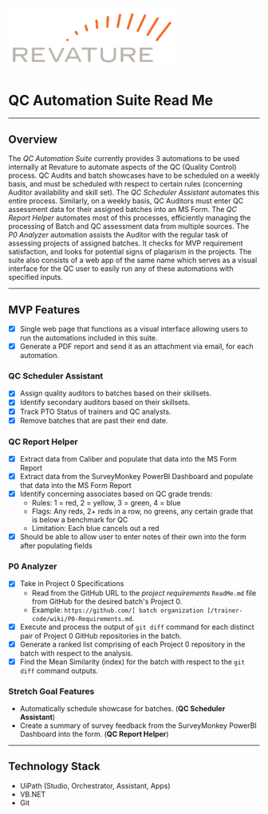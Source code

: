 ![alt text: revature logo](Documentation/images/revature_logo.PNG)
---

# QC Automation Suite Read Me

---

## Overview

The _QC Automation Suite_ currently provides 3 automations to be used internally at Revature to automate aspects of the QC (Quality Control) process. QC Audits and batch showcases have to be scheduled on a weekly basis, and must be scheduled with respect to certain rules (concerning Auditor availability and skill set). The _QC Scheduler Assistant_ automates this entire process. Similarly, on a weekly basis, QC Auditors must enter QC assessment data for their assigned batches into an MS Form. The _QC Report Helper_ automates most of this processes, efficiently managing the processing of Batch and QC assessment data from multiple sources. The _P0 Analyzer_ automation assists the Auditor with the regular task of assessing projects of assigned batches. It checks for MVP requirement satisfaction, and looks for potential signs of plagarism in the projects. The suite also consists of a web app of the same name which serves as a visual interface for the QC user to easily run any of these automations with specified inputs.

---

## MVP Features

- [x] Single web page that functions as a visual interface allowing users to run the automations included in this suite.
- [x] Generate a PDF report and send it as an attachment via email, for each automation.

### QC Scheduler Assistant

- [x] Assign quality auditors to batches based on their skillsets.
- [x] Identify secondary auditors based on their skillsets. 
- [x] Track PTO Status of trainers and QC analysts.
- [x] Remove batches that are past their end date.

### QC Report Helper

- [x] Extract data from Caliber and populate that data into the MS Form Report
- [x] Extract data from the SurveyMonkey PowerBI Dashboard and populate that data into the MS Form Report
- [x] Identify concerning associates based on QC grade trends:
	* Rules: 1 = red, 2 = yellow, 3 = green, 4 = blue
	* Flags: Any reds, 2+ reds in a row, no greens, any certain grade that is below a benchmark for QC
	* Limitation: Each blue cancels out a red
- [x] Should be able to allow user to enter notes of their own into the form after populating fields

### P0 Analyzer

- [x] Take in Project 0 Specifications
	* Read from the GitHub URL to the _project requirements_ `ReadMe.md` file from GitHub for the desired batch's Project 0.
	* Example: `https://github.com/[ batch organization ]/trainer-code/wiki/P0-Requirements.md`.
- [x] Execute and process the output of `git diff` command for each distinct pair of Project 0 GitHub repositories in the batch.
- [x] Generate a ranked list comprising of each Project 0 repository in the batch with respect to the analysis.
- [x] Find the Mean Similarity (index) for the batch with respect to the `git diff` command outputs.

### Stretch Goal Features

- Automatically schedule showcase for batches. (__QC Scheduler Assistant__)
- Create a summary of survey feedback from the SurveyMonkey PowerBI Dashboard into the form. (__QC Report Helper__)

---

## Technology Stack

- UiPath (Studio, Orchestrator, Assistant, Apps)
- VB.NET
- Git
